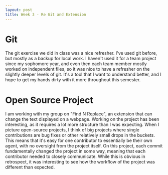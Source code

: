 ```yaml
---
layout: post
title: Week 3 - Re Git and Extension
---
```


# Git
The git exercise we did in class was a nice refresher. I've used git before, but mostly as a backup for local work. I haven't used it for a team project since my sophomore year, and even then each team member mostly worked on independent files, so it was nice to have a refresher on the slightly deeper levels of git. It's a tool that I want to understand better, and I hope to get my hands dirty with it more throughout this semester.

# Open Source Project
I am working with my group on "Find N Replace", an extension that can change the text displayed on a webpage. Working on the project has been interesting, as it requires a lot more structure than I was expecting. When I picture open-source projects, I think of big projects where single contributions are bug fixes or other relatively small drops in the buckets. This means that it's easy for one contributor to essentially be their own agent, with no oversight from the project itself. On this project, each commit fundamentally changed the project in some way, meaning that each contributor needed to closely communicate. While this is obvious in retrospect, it was interesting to see how the workflow of the project was different than expected.